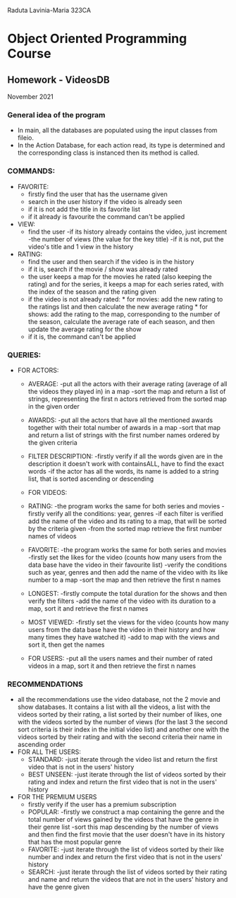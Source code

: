 Raduta Lavinia-Maria 323CA
# Object Oriented Programming Course
## Homework - VideosDB

November 2021

### General idea of the program
- In main, all the databases are populated using the input classes from fileio.
- In the Action Database, for each action read, its type is determined and the
corresponding class is instanced then its method is called.

### COMMANDS:
* FAVORITE:
    * firstly find the user that has the username given
    * search in the user history if the video is already seen
    * if it is not add the title in its favorite list
    * if it already is favourite the command can't be applied
* VIEW:
    * find the user
        -if its history already contains the video, just increment
        -the number of views (the value for the key title)
        -if it is not, put the video's title and 1 view in the history
* RATING:
    * find the user and then search if the video is in the history
    * if it is, search if the movie / show was already rated
    * the user keeps a map for the movies he rated (also keeping
    the rating) and for the series, it keeps a map for each series
    rated, with the index of the season and the rating given
    * if the video is not already rated:
            * for movies: add the new rating to the ratings list and
                then calculate the new average rating
            * for shows: add the rating to the map, corresponding to the
                number of the season, calculate the average rate of each
                season, and then update the average rating for the show
    * if it is, the command can't be applied

### QUERIES:
  * FOR ACTORS:
      * AVERAGE:
          -put all the actors with their average rating (average of all
          the videos they played in) in a map
          -sort the map and return a list of strings, representing the
          first n actors retrieved from the sorted map in the given order
      * AWARDS:
          -put all the actors that have all the mentioned awards
          together with their total number of awards in a map
          -sort that map and return a list of strings with the first
          number names ordered by the given criteria
      * FILTER DESCRIPTION:
          -firstly verify if all the words given are in the description
          it doesn't work with containsALL, have to find the exact words
          -if the actor has all the words, its name is added to a string
          list, that is sorted ascending or descending

     * FOR VIDEOS:
      * RATING:
          -the program works the same for both series and movies
          -firstly verify all the conditions: year, genres
          -if each filter is verified add the name of the video and its
          rating to a map, that will be sorted by the criteria given
          -from the sorted map retrieve the first number names of videos
      * FAVORITE:
          -the program works the same for both series and movies
          -firstly set the likes for the video (counts how many users
          from the data base have the video in their favourite list)
          -verify the conditions such as year, genres and then add the
          name of the video with its like number to a map
          -sort the map and then retrieve the first n names
      * LONGEST:
          -firstly compute the total duration for the shows and then
          verify the filters
          -add the name of the video with its duration to a map, sort
          it and retrieve the first n names
      * MOST VIEWED:
          -firstly set the views for the video (counts how many users
          from the data base have the video in their history and how
          many times they have watched it)
          -add to map with the views and sort it, then get the names
     * FOR USERS:
         -put all the users names and their number of rated videos in a
         map, sort it and then retrieve the first n names

### RECOMMENDATIONS
  * all the recommendations use the video database, not the 2 movie
  and show databases. It contains a list with all the videos, a list
  with the videos sorted by their rating, a list sorted by their number
  of likes, one with the videos sorted by the number of views (for the
  last 3 the second sort criteria is their index in the initial video
  list) and another one with the videos sorted by their rating and with
  the second criteria their name in ascending order
  * FOR ALL THE USERS:
      * STANDARD:
          -just iterate through the video list and return the first
          video that is not in the users' history
      * BEST UNSEEN:
          -just iterate through the list of videos sorted by their
          rating and index and return the first video that is not in
          the users' history
  * FOR THE PREMIUM USERS
      * firstly verify if the user has a premium subscription
      * POPULAR:
          -firstly we construct a map containing the genre and the
          total number of views gained by the videos that have the genre
          in their genre list
          -sort this map descending by the number of views and then find
          the first movie that the user doesn't have in its history that
          has the most popular genre
      * FAVORITE:
          -just iterate through the list of videos sorted by their
          like number and index and return the first video that is not in
          the users' history
      * SEARCH:
          -just iterate through the list of videos sorted by their
          rating and name and return the videos that are not in the
          users' history and have the genre given











